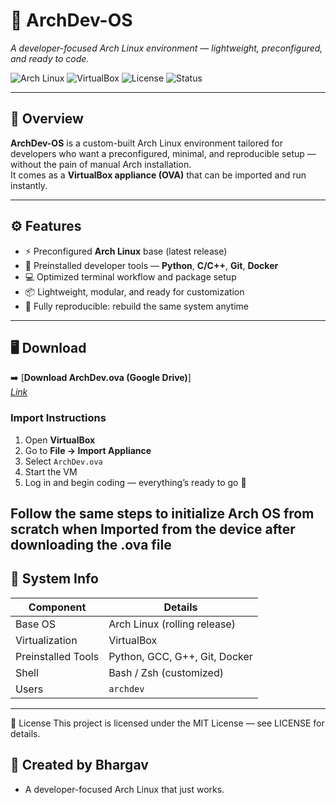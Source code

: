 # 🧩 ArchDev-OS
*A developer-focused Arch Linux environment — lightweight, preconfigured, and ready to code.*

![Arch Linux](https://img.shields.io/badge/Arch_Linux-1793D1?logo=arch-linux&logoColor=white)
![VirtualBox](https://img.shields.io/badge/VirtualBox-183A61?logo=virtualbox&logoColor=white)
![License](https://img.shields.io/badge/License-MIT-green)
![Status](https://img.shields.io/badge/Status-Stable-brightgreen)

---

## 🧠 Overview

**ArchDev-OS** is a custom-built Arch Linux environment tailored for developers who want a preconfigured, minimal, and reproducible setup — without the pain of manual Arch installation.  
It comes as a **VirtualBox appliance (OVA)** that can be imported and run instantly.

---

## ⚙️ Features

- ⚡ Preconfigured **Arch Linux** base (latest release)
- 🐍 Preinstalled developer tools — **Python**, **C/C++**, **Git**, **Docker**
- 💻 Optimized terminal workflow and package setup
- 📦 Lightweight, modular, and ready for customization
- 🔁 Fully reproducible: rebuild the same system anytime

---

## 🖥️ Download

➡️ [**Download ArchDev.ova (Google Drive)**]  
[*Link*](https://drive.google.com/file/d/17qj4PfegcNv3WV8ycHboByL0n6YU7WQr/view?usp=sharing)


### Import Instructions
1. Open **VirtualBox**
2. Go to **File → Import Appliance**
3. Select `ArchDev.ova`
4. Start the VM
5. Log in and begin coding — everything’s ready to go 🎉
## Follow the same steps to initialize Arch OS from scratch when Imported from the device after downloading the .ova file



## 🧩 System Info

| Component | Details |
|------------|----------|
| Base OS | Arch Linux (rolling release) |
| Virtualization | VirtualBox |
| Preinstalled Tools | Python, GCC, G++, Git, Docker |
| Shell | Bash / Zsh (customized) |
| Users | `archdev` |

---

🧾 License
This project is licensed under the MIT License — see LICENSE for details.

🪪 Created by Bhargav
---
* A developer-focused Arch Linux that just works.
